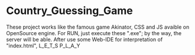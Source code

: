 # Country_Guessing_Game
These project works like the famous game Akinator, CSS and JS avaible on OpenSource engine.
For RUN, just execute these ".exe"; by the way, the server will be able.
After use some Web-IDE for interpretation of "index.html", L_E_T_S P_L_A_Y  
